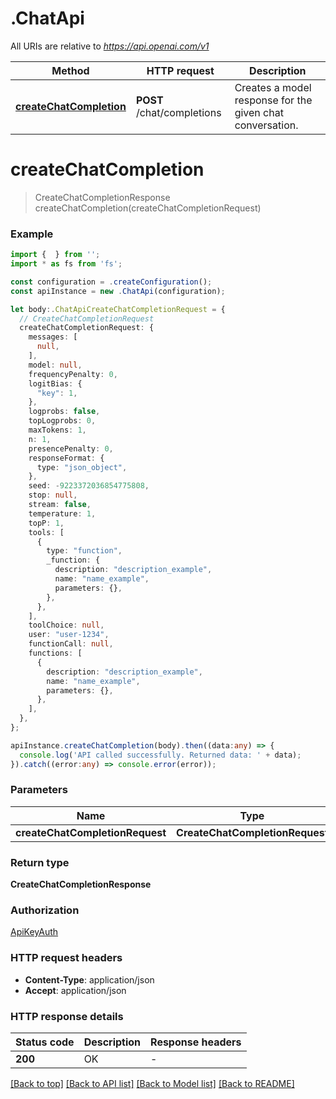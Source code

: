 # .ChatApi

All URIs are relative to *https://api.openai.com/v1*

Method | HTTP request | Description
------------- | ------------- | -------------
[**createChatCompletion**](ChatApi.md#createChatCompletion) | **POST** /chat/completions | Creates a model response for the given chat conversation.


# **createChatCompletion**
> CreateChatCompletionResponse createChatCompletion(createChatCompletionRequest)


### Example


```typescript
import {  } from '';
import * as fs from 'fs';

const configuration = .createConfiguration();
const apiInstance = new .ChatApi(configuration);

let body:.ChatApiCreateChatCompletionRequest = {
  // CreateChatCompletionRequest
  createChatCompletionRequest: {
    messages: [
      null,
    ],
    model: null,
    frequencyPenalty: 0,
    logitBias: {
      "key": 1,
    },
    logprobs: false,
    topLogprobs: 0,
    maxTokens: 1,
    n: 1,
    presencePenalty: 0,
    responseFormat: {
      type: "json_object",
    },
    seed: -9223372036854775808,
    stop: null,
    stream: false,
    temperature: 1,
    topP: 1,
    tools: [
      {
        type: "function",
        _function: {
          description: "description_example",
          name: "name_example",
          parameters: {},
        },
      },
    ],
    toolChoice: null,
    user: "user-1234",
    functionCall: null,
    functions: [
      {
        description: "description_example",
        name: "name_example",
        parameters: {},
      },
    ],
  },
};

apiInstance.createChatCompletion(body).then((data:any) => {
  console.log('API called successfully. Returned data: ' + data);
}).catch((error:any) => console.error(error));
```


### Parameters

Name | Type | Description  | Notes
------------- | ------------- | ------------- | -------------
 **createChatCompletionRequest** | **CreateChatCompletionRequest**|  |


### Return type

**CreateChatCompletionResponse**

### Authorization

[ApiKeyAuth](README.md#ApiKeyAuth)

### HTTP request headers

 - **Content-Type**: application/json
 - **Accept**: application/json


### HTTP response details
| Status code | Description | Response headers |
|-------------|-------------|------------------|
**200** | OK |  -  |

[[Back to top]](#) [[Back to API list]](README.md#documentation-for-api-endpoints) [[Back to Model list]](README.md#documentation-for-models) [[Back to README]](README.md)


